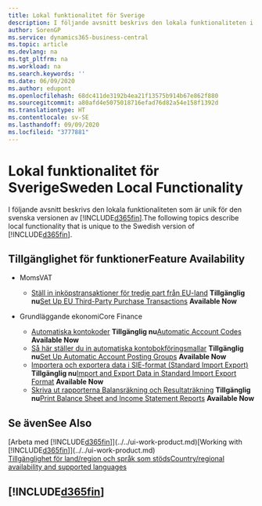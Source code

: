 ```yaml
---
title: Lokal funktionalitet för Sverige
description: I följande avsnitt beskrivs den lokala funktionaliteten i den svenska versionen av Business Central.
author: SorenGP
ms.service: dynamics365-business-central
ms.topic: article
ms.devlang: na
ms.tgt_pltfrm: na
ms.workload: na
ms.search.keywords: ''
ms.date: 06/09/2020
ms.author: edupont
ms.openlocfilehash: 68dc411de3192b4ea21f13575b914b67e862f880
ms.sourcegitcommit: a80afd4e5075018716efad76d82a54e158f1392d
ms.translationtype: HT
ms.contentlocale: sv-SE
ms.lasthandoff: 09/09/2020
ms.locfileid: "3777881"
---
```

# <a name="sweden-local-functionality"></a><span data-ttu-id="9fe5e-103">Lokal funktionalitet för Sverige</span><span class="sxs-lookup"><span data-stu-id="9fe5e-103">Sweden Local Functionality</span></span>

<span data-ttu-id="9fe5e-104">I följande avsnitt beskrivs den lokala funktionaliteten som är unik för den svenska versionen av [!INCLUDE[d365fin](../../includes/d365fin_md.md)].</span><span class="sxs-lookup"><span data-stu-id="9fe5e-104">The following topics describe local functionality that is unique to the Swedish version of [!INCLUDE[d365fin](../../includes/d365fin_md.md)].</span></span>  

## <a name="feature-availability"></a><span data-ttu-id="9fe5e-105">Tillgänglighet för funktioner</span><span class="sxs-lookup"><span data-stu-id="9fe5e-105">Feature Availability</span></span>  

* <span data-ttu-id="9fe5e-106">Moms</span><span class="sxs-lookup"><span data-stu-id="9fe5e-106">VAT</span></span>
    * <span data-ttu-id="9fe5e-107">[Ställ in inköpstransaktioner för tredje part från EU-land](how-to-set-up-eu-third-party-purchase-transactions.md) **Tillgänglig nu**</span><span class="sxs-lookup"><span data-stu-id="9fe5e-107">[Set Up EU Third-Party Purchase Transactions](how-to-set-up-eu-third-party-purchase-transactions.md) **Available Now**</span></span>

* <span data-ttu-id="9fe5e-108">Grundläggande ekonomi</span><span class="sxs-lookup"><span data-stu-id="9fe5e-108">Core Finance</span></span>
    * <span data-ttu-id="9fe5e-109">[Automatiska kontokoder](automatic-account-codes.md) **Tillgänglig nu**</span><span class="sxs-lookup"><span data-stu-id="9fe5e-109">[Automatic Account Codes](automatic-account-codes.md) **Available Now**</span></span>
    * <span data-ttu-id="9fe5e-110">[Så här ställer du in automatiska kontobokföringsmallar](how-to-set-up-automatic-account-posting-groups.md)  **Tillgänglig nu**</span><span class="sxs-lookup"><span data-stu-id="9fe5e-110">[Set Up Automatic Account Posting Groups](how-to-set-up-automatic-account-posting-groups.md)  **Available Now**</span></span>
    * <span data-ttu-id="9fe5e-111">[Importera och exportera data i SIE-format (Standard Import Export)](how-to-import-and-export-data-in-standard-import-export-format.md) **Tillgänglig nu**</span><span class="sxs-lookup"><span data-stu-id="9fe5e-111">[Import and Export Data in Standard Import Export Format](how-to-import-and-export-data-in-standard-import-export-format.md) **Available Now**</span></span>  
    * <span data-ttu-id="9fe5e-112">[Skriva ut rapporterna Balansräkning och Resultaträkning](how-to-print-balance-sheet-and-income-statement-reports.md) **Tillgänglig nu**</span><span class="sxs-lookup"><span data-stu-id="9fe5e-112">[Print Balance Sheet and Income Statement Reports](how-to-print-balance-sheet-and-income-statement-reports.md) **Available Now**</span></span>  

## <a name="see-also"></a><span data-ttu-id="9fe5e-113">Se även</span><span class="sxs-lookup"><span data-stu-id="9fe5e-113">See Also</span></span>

<span data-ttu-id="9fe5e-114">[Arbeta med [!INCLUDE[d365fin](../../includes/d365fin_md.md)]](../../ui-work-product.md)</span><span class="sxs-lookup"><span data-stu-id="9fe5e-114">[Working with [!INCLUDE[d365fin](../../includes/d365fin_md.md)]](../../ui-work-product.md)</span></span>  
[<span data-ttu-id="9fe5e-115">Tillgänglighet för land/region och språk som stöds</span><span class="sxs-lookup"><span data-stu-id="9fe5e-115">Country/regional availability and supported languages</span></span>](/dynamics365/business-central/dev-itpro/compliance/apptest-countries-and-translations)  

## [!INCLUDE[d365fin](../../includes/free_trial_md.md)]  
